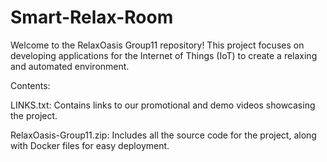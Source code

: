 # Smart-Relax-Room

Welcome to the RelaxOasis Group11 repository! This project focuses on developing applications for the Internet of Things (IoT) to create a relaxing and automated environment.

Contents:

LINKS.txt: Contains links to our promotional and demo videos showcasing the project.

RelaxOasis-Group11.zip: Includes all the source code for the project, along with Docker files for easy deployment.
